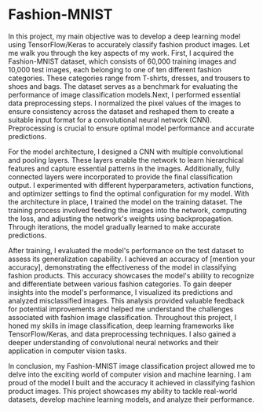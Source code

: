 # Fashion-MNIST
In this project, my main objective was to develop a deep learning model using TensorFlow/Keras to accurately classify fashion product images. Let me walk you through the key aspects of my work.
First, I acquired the Fashion-MNIST dataset, which consists of 60,000 training images and 10,000 test images, each belonging to one of ten different fashion categories. These categories range from T-shirts, dresses, and trousers to shoes and bags. The dataset serves as a benchmark for evaluating the performance of image classification models.Next, I performed essential data preprocessing steps. I normalized the pixel values of the images to ensure consistency across the dataset and reshaped them to create a suitable input format for a convolutional neural network (CNN). Preprocessing is crucial to ensure optimal model performance and accurate predictions.

For the model architecture, I designed a CNN with multiple convolutional and pooling layers. These layers enable the network to learn hierarchical features and capture essential patterns in the images. Additionally, fully connected layers were incorporated to provide the final classification output. I experimented with different hyperparameters, activation functions, and optimizer settings to find the optimal configuration for my model.
With the architecture in place, I trained the model on the training dataset. The training process involved feeding the images into the network, computing the loss, and adjusting the network's weights using backpropagation. Through iterations, the model gradually learned to make accurate predictions.

After training, I evaluated the model's performance on the test dataset to assess its generalization capability. I achieved an accuracy of [mention your accuracy], demonstrating the effectiveness of the model in classifying fashion products. This accuracy showcases the model's ability to recognize and differentiate between various fashion categories.
To gain deeper insights into the model's performance, I visualized its predictions and analyzed misclassified images. This analysis provided valuable feedback for potential improvements and helped me understand the challenges associated with fashion image classification.
Throughout this project, I honed my skills in image classification, deep learning frameworks like TensorFlow/Keras, and data preprocessing techniques. I also gained a deeper understanding of convolutional neural networks and their application in computer vision tasks.

In conclusion, my Fashion-MNIST image classification project allowed me to delve into the exciting world of computer vision and machine learning. I am proud of the model I built and the accuracy it achieved in classifying fashion product images. This project showcases my ability to tackle real-world datasets, develop machine learning models, and analyze their performance.
